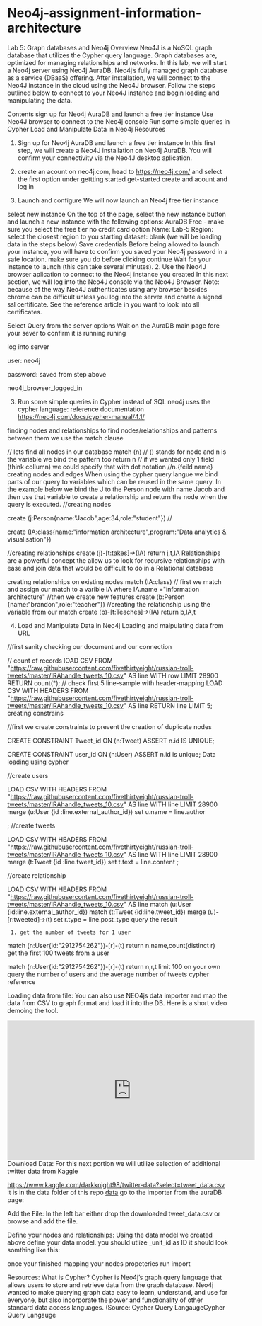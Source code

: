 # Neo4j-assignment-information-architecture
Lab 5: Graph databases and Neo4j
Overview
Neo4J is a NoSQL graph database that utilizes the Cypher query language. Graph databases are, optimized for managing relationships and networks. In this lab, we will start a Neo4j server using Neo4j AuraDB, Neo4j’s fully managed graph database as a service (DBaaS) offering. After installation, we will connect to the Neo4J instance in the cloud using the Neo4J browser. Follow the steps outlined below to connect to your Neo4J instance and begin loading and manipulating the data.

Contents
sign up for Neo4j AuraDB and launch a free tier instance
Use Neo4J browser to connect to the Neo4j console
Run some simple queries in Cypher
Load and Manipulate Data in Neo4j
Resources
1. Sign up for Neo4j AuraDB and launch a free tier instance
In this first step, we will create a Neo4J installation on Neo4j AuraDB. You will confirm your connectivity via the Neo4J desktop aplication.

1. create an acount on neo4j.com,
head to https://neo4j.com/ and select the first option under gettting started get-started
create and acount and log in
2. Launch and configure
We will now launch an Neo4j free tier instance

select new instance On the top of the page, select the new instance button and launch a new instance with the following options:
AuraDB Free - make sure you select the free tier no credit card option
Name: Lab-5
Region: select the closest region to you
starting dataset: blank (we will be loading data in the steps below)
Save credentials Before being allowed to launch your instance, you will have to confirm you saved your Neo4j password in a safe location. make sure you do before clicking continue
Wait for your instance to launch (this can take several minutes).
2. Use the Neo4J browser aplication to connect to the Neo4j instance you created
In this next section, we will log into the Neo4J console via the Neo4J Browser. Note: because of the way Neo4J authenticates using any browser besides chrome can be difficult unless you log into the server and create a signed ssl certificate. See the reference article in you want to look into sll certificates.

Select Query from the server options Wait on the AuraDB main page fore your sever to confirm it is running
runing

log into server

user: neo4j

password: saved from step above

neo4j_browser_logged_in

3. Run some simple queries in Cypher
instead of SQL neo4j uses the cypher language: reference documentation https://neo4j.com/docs/cypher-manual/4.1/

finding nodes and relationships
to find nodes/relationships and patterns between them we use the match clause

  // lets find all nodes in our database
  match (n)  // () stands for node and n is the variable we bind the pattern too
  return n // if we wanted only 1 field (think collumn) we could specify that with dot notation //n.{feild name}
creating nodes and edges When using the cypher query langue we bind parts of our query to variables which can be reused in the same query. In the example below we bind the J to the Person node with name Jacob and then use that variable to create a relationship and return the node when the query is executed.
 //creating nodes
 
 create (j:Person{name:"Jacob",age:34,role:"student"}) //
   
 create (IA:class{name:"information architecture",program:"Data analytics & visualisation"})
 
 //creating relationships
 create (j)-[t:takes]->(IA)
 return j,t,IA 
Relationships are a powerful concept the allow us to look for recursive relationships with ease and join data that would be difficult to do in a Relational database

creating relationships on existing nodes
match (IA:class) // first we match and assign our match to a varible IA
   where IA.name ="information architecture"
//then we create new features
create (b:Person {name:"brandon",role:"teacher"})
 //creating the relationship using the variable from our match 
create (b)-[t:Teaches]->(IA)
   return b,IA,t
​

4. Load and Manipulate Data in Neo4j
Loading and maipulating data from URL

//first sanity checking our document and our connection

// count of records
lOAD CSV FROM "https://raw.githubusercontent.com/fivethirtyeight/russian-troll-tweets/master/IRAhandle_tweets_10.csv" AS line
WITH row LIMIT 28900
RETURN count(*);
// check first 5 line-sample with header-mapping
LOAD CSV WITH HEADERS FROM "https://raw.githubusercontent.com/fivethirtyeight/russian-troll-tweets/master/IRAhandle_tweets_10.csv" AS line
RETURN line
LIMIT 5;
creating constrains

//first we create constraints to prevent the creation of duplicate nodes  

CREATE CONSTRAINT Tweet_id
ON (n:Tweet)
ASSERT n.id IS UNIQUE;

CREATE CONSTRAINT user_id
ON (n:User)
ASSERT n.id is unique;
Data loading using cypher

//create users

LOAD CSV WITH HEADERS FROM "https://raw.githubusercontent.com/fivethirtyeight/russian-troll-tweets/master/IRAhandle_tweets_10.csv" AS line
WITH line LIMIT 28900
merge (u:User {id :line.external_author_id})
set u.name = line.author

;
//create tweets 

LOAD CSV WITH HEADERS FROM "https://raw.githubusercontent.com/fivethirtyeight/russian-troll-tweets/master/IRAhandle_tweets_10.csv" AS line
WITH line LIMIT 28900
merge (t:Tweet {id :line.tweet_id})
set t.text = line.content ;

//create relationship 


LOAD CSV WITH HEADERS FROM "https://raw.githubusercontent.com/fivethirtyeight/russian-troll-tweets/master/IRAhandle_tweets_10.csv" AS line
match (u:User {id:line.external_author_id})
match (t:Tweet {id:line.tweet_id})
merge (u)-[r:tweeted]->(t)
set r.type = line.post_type
query the result

     1. get the number of tweets for 1 user
match (n:User{id:"2912754262"})-[r]-(t) return n.name,count(distinct r)            
get the first 100 tweets from a user

match (n:User{id:"2912754262"})-[r]-(t) return n,r,t limit 100
on your own query the number of users and the average number of tweets cypher reference

Loading data from file: You can also use NEO4js data importer and map the data from CSV to graph format and load it into the DB. Here is a short video demoing the tool.

<iframe width="560" height="315" src="https://www.youtube.com/embed/vI2XZOf4hVY" title="YouTube video player" frameborder="0" allow="accelerometer; autoplay; clipboard-write; encrypted-media; gyroscope; picture-in-picture" allowfullscreen></iframe>
Download Data: For this next portion we will utilize selection of additional twitter data from Kaggle

 https://www.kaggle.com/darkknight98/twitter-data?select=tweet_data.csv 
 it is in the data  folder of this repo [data](data/tweet-data.csv)
go to the importer from the auraDB page: 

Add the File: In the left bar either drop the downloaded tweet_data.csv or browse and add the file.

Define your nodes and relationships: Using the data model we created above define your data model. you should utlize _unit_id as ID it should look somthing like this: 

once your finished mapping your nodes propeteries run import

Resources:
What is Cypher? Cypher is Neo4j’s graph query language that allows users to store and retrieve data from the graph database. Neo4j wanted to make querying graph data easy to learn, understand, and use for everyone, but also incorporate the power and functionality of other standard data access languages. (Source: Cypher Query LangaugeCypher Query Langauge
